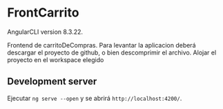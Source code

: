 # FrontCarrito
AngularCLI version 8.3.22.

Frontend de carritoDeCompras. Para levantar la aplicacion deberá descargar el proyecto de github, o bien descomprimir el archivo.
Alojar el proyecto en el workspace elegido

## Development server

Ejecutar `ng serve --open` y se abrirá `http://localhost:4200/`. 
